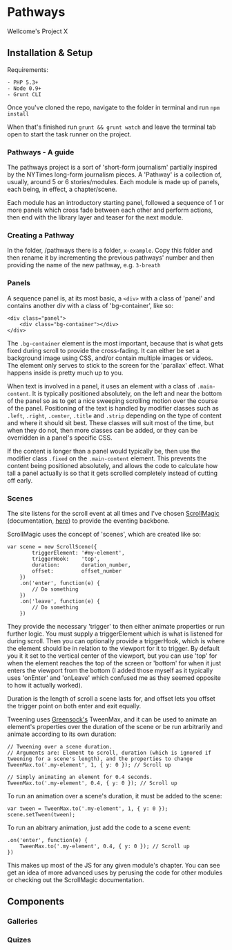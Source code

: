 Pathways
========

Wellcome's Project X

## Installation & Setup

Requirements:

    - PHP 5.3+
    - Node 0.9+
    - Grunt CLI

Once you've cloned the repo, navigate to the folder in terminal and run `npm install`

When that's finished run `grunt && grunt watch` and leave the terminal tab open to start the task runner on the project.


### Pathways - A guide

The pathways project is a sort of 'short-form journalism' partially inspired by the NYTimes long-form journalism pieces.
A 'Pathway' is a collection of, usually, around 5 or 6 stories/modules. Each module is made up of panels, each being, in effect, a chapter/scene.

Each module has an introductory starting panel, followed a sequence of 1 or more panels which cross fade between each other and perform actions, then end with the library layer and teaser for the next module.


### Creating a Pathway

In the folder, /pathways there is a folder, `x-example`. Copy this folder and then rename it by incrementing the previous pathways' number and then providing the name of the new pathway, e.g. `3-breath`


### Panels

A sequence panel is, at its most basic, a `<div>` with a class of 'panel' and contains another div with a class of 'bg-container', like so:

    <div class="panel">
        <div class="bg-container"></div>
    </div>

The `.bg-container` element is the most important, because that is what gets fixed during scroll to provide the cross-fading. It can either be set a background image using CSS, and/or contain multiple images or videos. The element only serves to stick to the screen for the 'parallax' effect. What happens inside is pretty much up to you.

When text is involved in a panel, it uses an element with a class of `.main-content`. It is typically positioned absolutely, on the left and near the bottom of the panel so as to get a nice sweeping scrolling motion over the course of the panel. Positioning of the text is handled by modifier classes such as `.left`, `.right`, `.center`, `.title` and `.strip` depending on the type of content and where it should sit best. These classes will suit most of the time, but when they do not, then more classes can be added, or they can be overridden in a panel's specific CSS.

If the content is longer than a panel would typically be, then use the modifier class `.fixed` on the `.main-content` element. This prevents the content being positioned absolutely, and allows the code to calculate how tall a panel actually is so that it gets scrolled completely instead of cutting off early.

### Scenes

The site listens for the scroll event at all times and I've chosen [ScrollMagic](http://janpaepke.github.io/ScrollMagic/) (documentation, [here](http://janpaepke.github.io/ScrollMagic/docs/index.html)) to provide the eventing backbone.

ScrollMagic uses the concept of 'scenes', which are created like so:

    var scene = new ScrollScene({
            triggerElement: '#my-element',
            triggerHook:    'top',
            duration:       duration_number,
            offset:         offset_number
        })
        .on('enter', function(e) {
            // Do something
        })
        .on('leave', function(e) {
            // Do something
        })

They provide the necessary 'trigger' to then either animate properties or run further logic. You must supply a triggerElement which is what is listened for during scroll. Then you can optionally provide a triggerHook, which is where the element should be in relation to the viewport for it to trigger. By default you it it set to the vertical center of the viewport, but you can use 'top' for when the element reaches the top of the screen or 'bottom' for when it just enters the viewport from the bottom (I added those myself as it typically uses 'onEnter' and 'onLeave' which confused me as they seemed opposite to how it actually worked).

Duration is the length of scroll a scene lasts for, and offset lets you offset the trigger point on both enter and exit equally.

Tweening uses [Greensock's](http://www.greensock.com/) TweenMax, and it can be used to animate an element's properties over the duration of the scene or be run arbitrarily and animate according to its own duration:

    // Tweening over a scene duration.
    // Arguments are: Element to scroll, duration (which is ignored if tweening for a scene's length), and the properties to change
    TweenMax.to('.my-element', 1, { y: 0 }); // Scroll up

    // Simply animating an element for 0.4 seconds.
    TweenMax.to('.my-element', 0.4, { y: 0 }); // Scroll up

To run an animation over a scene's duration, it must be added to the scene:

    var tween = TweenMax.to('.my-element', 1, { y: 0 });
    scene.setTween(tween);

To run an abitrary animation, just add the code to a scene event:

    .on('enter', function(e) {
        TweenMax.to('.my-element', 0.4, { y: 0 }); // Scroll up
    })

This makes up most of the JS for any given module's chapter. You can see get an idea of more advanced uses by perusing the code for other modules or checking out the ScrollMagic documentation.


## Components

### Galleries



### Quizes

